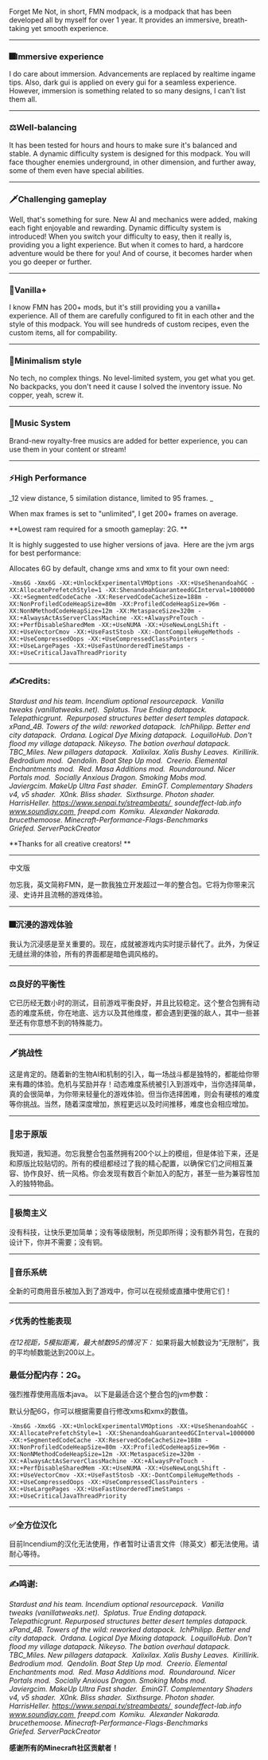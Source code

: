 Forget Me Not, in short, FMN modpack, is a modpack that has been developed all by myself for over 1 year. It provides an immersive, breath-taking yet smooth experience. 

***
### **🎆Immersive experience**
I do care about immersion. Advancements are replaced by realtime ingame tips. Also, dark gui is applied on every gui for a seamless experience.
However, immersion is something related to so many designs, I can't list them all. 

***
### **⚖Well-balancing**
It has been tested for hours and hours to make sure it's balanced and stable. A dynamic difficulty system is designed for this modpack. You will face thougher enemies underground, in other dimension, and further away, some of them even have special abilities. 

***
### **🗡Challenging gameplay**
Well, that's something for sure. New AI and mechanics were added, making each fight enjoyable and rewarding. Dynamic difficulty system is introduced! When you switch your difficulty to easy, then it really is, providing you a light experience. But when it comes to hard, a hardcore adventure would be there for you! And of course, it becomes harder when you go deeper or further. 

***
### **🌿Vanilla+**
I know FMN has 200+ mods, but it's still providing you a vanilla+ experience. All of them are carefully configured to fit in each other and the style of this modpack. You will see hundreds of custom recipes, even the custom items, all for compability. 

***
### **🎨Minimalism style**
No tech, no complex things. No level-limited system, you get what you get. No backpacks, you don't need it cause I solved the inventory issue. No copper, yeah, screw it. 
***

### **🎵Music System**
Brand-new royalty-free musics are added for better experience, you can use them in your content or stream! 
***

### **⚡High Performance**

_12 view distance, 5 similation distance, limited to 95 frames. _

When max frames is set to "unlimited", I get 200+ frames on average. 

**Lowest ram required for a smooth gameplay: 2G. **

It is highly suggested to use higher versions of java. 
Here are the jvm args for best performance: 

Allocates 6G by default, change xms and xmx to fit your own need: 

`-Xms6G -Xmx6G -XX:+UnlockExperimentalVMOptions -XX:+UseShenandoahGC -XX:AllocatePrefetchStyle=1 -XX:ShenandoahGuaranteedGCInterval=1000000 -XX:+SegmentedCodeCache -XX:ReservedCodeCacheSize=188m -XX:NonProfiledCodeHeapSize=80m -XX:ProfiledCodeHeapSize=96m -XX:NonNMethodCodeHeapSize=12m -XX:MetaspaceSize=320m -XX:+AlwaysActAsServerClassMachine -XX:+AlwaysPreTouch -XX:+PerfDisableSharedMem -XX:+UseNUMA -XX:+UseNewLongLShift -XX:+UseVectorCmov -XX:+UseFastStosb -XX:-DontCompileHugeMethods -XX:+UseCompressedOops -XX:+UseCompressedClassPointers -XX:+UseLargePages -XX:+UseFastUnorderedTimeStamps -XX:+UseCriticalJavaThreadPriority`
***

### **✍Credits**: 
_Stardust and his team. Incendium optional resourcepack. 
Vanilla tweaks (vanillatweaks.net). 
Splatus. True Ending datapack. 
Telepathicgrunt. 
Repurposed structures better desert temples datapack. 
xPand_4B. Towers of the wild: reworked datapack. 
IchPhilipp. Better end city datapack. 
Ordana. Logical Dye Mixing datapack. 
LoquilloHub. Don't flood my village datapack.
Nikeyso. The bation overhaul datapack. 
TBC_Miles. New pillagers datapack. 
Xalixilax. Xalis Bushy Leaves. 
Kirillirik. Bedrodium mod. 
Qendolin. Boat Step Up mod. 
Creerio. Elemental Enchantments mod. 
Red. Masa Additions mod. 
Roundaround. Nicer Portals mod. 
Socially Anxious Dragon. Smoking Mobs mod. 
Javiergcim. MakeUp Ultra Fast shader. 
EminGT. Complementary Shaders v4, v5 shader. 
X0nk. Bliss shader. 
Sixthsurge. Photon shader. 
HarrisHeller. https://www.senpai.tv/streambeats/ 
soundeffect-lab.info
www.soundjay.com 
freepd.com 
Komiku. 
Alexander Nakarada.
brucethemoose. Minecraft-Performance-Flags-Benchmarks
Griefed. ServerPackCreator_

**Thanks for all creative creators! **
***


中文版

勿忘我，英文简称FMN，是一款我独立开发超过一年的整合包。它将为你带来沉浸、史诗并且流畅的游戏体验。

***
### **🎆沉浸的游戏体验**
我认为沉浸感是至关重要的。现在，成就被游戏内实时提示替代了。此外，为保证无缝丝滑的体验，所有的界面都是暗色调风格的。

***
### **⚖良好的平衡性**
它已历经无数小时的测试，目前游戏平衡良好，并且比较稳定。这个整合包拥有动态的难度系统，你在地底、远方以及其他维度，都会遇到更强的敌人，其中一些甚至还有你意想不到的特殊能力。

***
### **🗡挑战性**
这是肯定的。随着新的生物AI和机制的引入，每一场战斗都是独特的，都能给你带来有趣的体验。危机与奖励并存！动态难度系统被引入到游戏中，当你选择简单，真的会很简单，为你带来轻量化的游戏体验。但当你选择困难，则会有硬核的难度等你挑战。当然，随着深度增加，旅程更远以及时间推移，难度也会相应增加。

***
### **🌿忠于原版**
我知道，我知道。勿忘我整合包虽然拥有200个以上的模组，但是体验下来，还是和原版比较贴切的。所有的模组都经过了我的精心配置，以确保它们之间相互兼容、协作良好、统一风格。你会发现有数百个新加入的配方，甚至一些为兼容性加入的独特物品。

***
### **🎨极简主义**
没有科技，让快乐更加简单；没有等级限制，所见即所得；没有额外背包，在我的设计下，你并不需要；没有铜。

***
### **🎵音乐系统**
全新的可商用音乐被加入到了游戏中，你可以在视频或直播中使用它们！

***
### **⚡优秀的性能表现**
_在12视距，5模拟距离，最大帧数95的情况下：_
如果将最大帧数设为“无限制”，我的平均帧数能达到200以上。

### **最低分配内存：2G。**

强烈推荐使用高版本java。
以下是最适合这个整合包的jvm参数：

默认分配6G，你可以根据需要自行修改xms和xmx的数值。

`-Xms6G -Xmx6G -XX:+UnlockExperimentalVMOptions -XX:+UseShenandoahGC -XX:AllocatePrefetchStyle=1 -XX:ShenandoahGuaranteedGCInterval=1000000 -XX:+SegmentedCodeCache -XX:ReservedCodeCacheSize=188m -XX:NonProfiledCodeHeapSize=80m -XX:ProfiledCodeHeapSize=96m -XX:NonNMethodCodeHeapSize=12m -XX:MetaspaceSize=320m -XX:+AlwaysActAsServerClassMachine -XX:+AlwaysPreTouch -XX:+PerfDisableSharedMem -XX:+UseNUMA -XX:+UseNewLongLShift -XX:+UseVectorCmov -XX:+UseFastStosb -XX:-DontCompileHugeMethods -XX:+UseCompressedOops -XX:+UseCompressedClassPointers -XX:+UseLargePages -XX:+UseFastUnorderedTimeStamps -XX:+UseCriticalJavaThreadPriority`

***
### **✅全方位汉化**
目前Incendium的汉化无法使用，作者暂时让语言文件（除英文）都无法使用。请耐心等待。

***
### **✍鸣谢**: 
_Stardust and his team. Incendium optional resourcepack. 
Vanilla tweaks (vanillatweaks.net). 
Splatus. True Ending datapack. 
Telepathicgrunt. Repurposed structures better desert temples datapack. 
xPand_4B. Towers of the wild: reworked datapack. 
IchPhilipp. Better end city datapack. 
Ordana. Logical Dye Mixing datapack. 
LoquilloHub. Don't flood my village datapack.
Nikeyso. The bation overhaul datapack. 
TBC_Miles. New pillagers datapack. 
Xalixilax. Xalis Bushy Leaves. 
Kirillirik. Bedrodium mod. 
Qendolin. Boat Step Up mod. 
Creerio. Elemental Enchantments mod. 
Red. Masa Additions mod. 
Roundaround. Nicer Portals mod. 
Socially Anxious Dragon. Smoking Mobs mod. 
Javiergcim. MakeUp Ultra Fast shader. 
EminGT. Complementary Shaders v4, v5 shader. 
X0nk. Bliss shader. 
Sixthsurge. Photon shader. 
HarrisHeller. https://www.senpai.tv/streambeats/ 
soundeffect-lab.info
www.soundjay.com 
freepd.com 
Komiku. 
Alexander Nakarada.
brucethemoose. Minecraft-Performance-Flags-Benchmarks
Griefed. ServerPackCreator_

**感谢所有的Minecraft社区贡献者！**
